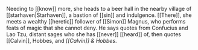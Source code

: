 Needing to [[know]] more, she heads to a beer hall in the nearby village of [[starhaven|Starhaven]], a bastion of [[sin]] and indulgence. [[There]], she meets a wealthy [[heretic]] follower of [[Simon]] Magnus, who performs feats of magic that she cannot deny. He says quotes from Confucius and Lao Tzu, distant sages who she has [[never]] [[heard]] of, then quotes [[Calvin]], Hobbes, and *[[Calvin]] & Hobbes*. 